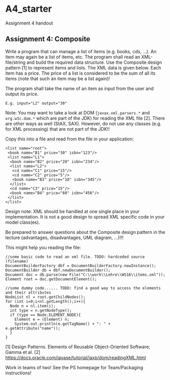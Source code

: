 # A4_starter
Assignment 4 handout

Assignment 4: Composite
--------------------------------

Write a program that can manage a list of items (e.g. books, cds, ...). An item may again be a list of items, etc.
The program shall read an XML-file/string and build the required data structure. 
Use the Composite design pattern [1] to represent items and lists.
The XML data is given below. Each item has a price. 
The price of a list is considered to be the sum of all its items (note that such an item may be a list again)!

The program shall take the name of an item as input from the user and output its price.
```
E.g. input="L2" output="30"
```

Note: You may want to take a look at DOM (`javax.xml.parsers.*` and `org.w3c.dom.*` which are part of the JDK) 
for reading the XML file [2]. There are other ways as well (StAX, SAX). 
However, do not use any classes (e.g. for XML processing) that are not part of the JDK!!

Copy this into a file and read from the file in your application:
```
<list name="root">
 <book name="B1" price="30" isbn="123"/>
 <list name="L1">
  <book name="B2" price="20" isbn="234"/>
  <list name="L2">
   <cd name="C1" price="15"/>
   <cd name="C2" price="5"/>
   <book name="B3" price="10" isbn="345"/>
  </list>
  <cd name="C3" price="15"/>
  <book name="B4" price="60" isbn="456"/> 
 </list>
</list>
```

Design note: XML should be handled at one single place in your implementation. It is not a good design to spread XML specific code in your model class(es).

Be prepared to answer questions about the Composite design pattern in the lecture (advantages, disadvantages, UML diagram, ...)!!!


This might help you reading the file:
```
//some basic code to read an xml file. TODO: hardcoded source (filename)
DocumentBuilderFactory dbf = DocumentBuilderFactory.newInstance();
DocumentBuilder db = dbf.newDocumentBuilder();
Document doc = db.parse(new File("C:\\work\\Lehre\\WS16\\items.xml"));
Element root = doc.getDocumentElement();

//some dummy code...... TODO: find a good way to access the elements and their attributes
NodeList nl = root.getChildNodes();
for (int i=0;i<nl.getLength();i++){
  Node n = nl.item(i);
  int type = n.getNodeType();
  if (type == Node.ELEMENT_NODE){
    Element e = (Element) n;
    System.out.println(e.getTagName() + ": " + e.getAttribute("name"));
  }
}
```


[1] Design Patterns. Elements of Reusable Object-Oriented Software; Gamma et al.
[2] https://docs.oracle.com/javase/tutorial/jaxp/dom/readingXML.html

Work in teams of two!
See the PS homepage for Team/Packaging instructions!
